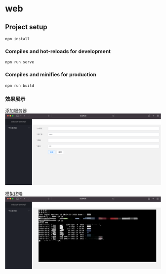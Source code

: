 # web

## Project setup
```
npm install
```

### Compiles and hot-reloads for development
```
npm run serve
```

### Compiles and minifies for production
```
npm run build
```

### 效果展示
添加服务器
<img src="./add_node.png">


模拟终端
<img src="./ssh_terminal.png">
